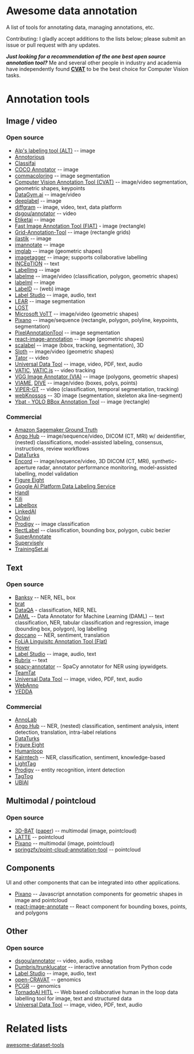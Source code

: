 # Awesome data annotation
A list of tools for annotating data, managing annotations, etc.

Contributing: I gladly accept additions to the lists below; please submit an issue or pull request with any updates.

***Just looking for a recommendation of the one best open source annotation tool?*** Me and several other people in industry and academia have independently found [**CVAT**](https://github.com/cvat-ai/cvat) to be the best choice for Computer Vision tasks.

# Annotation tools
## Image / video
### Open source
* [Alp's labeling tool (ALT)](https://alpslabel.wordpress.com/2017/01/26/alt/) -- image
* [Annotorious](https://recogito.github.io/annotorious/)
* [Classifai](https://github.com/CertifaiAI/classifai)
* [COCO Annotator](https://github.com/jsbroks/coco-annotator) -- image
* [commacoloring](https://github.com/commaai/commacoloring) -- image segmentation
* [Computer Vision Annotation Tool (CVAT)](https://github.com/cvat-ai/cvat) -- image/video segmentation, geometric shapes, keypoints
* [DataGym.ai](https://github.com/datagym-ai/datagym-core) -- image/video
* [deeplabel](https://github.com/jveitchmichaelis/deeplabel) -- image
* [diffgram](https://github.com/diffgram/diffgram) -- image, video, text, data platform
* [dsgou/annotator](https://github.com/dsgou/annotator) -- video
* [Etiketai](https://github.com/aralroca/etiketai) -- image
* [Fast Image Annotation Tool (FIAT)](https://github.com/christopher5106/FastAnnotationTool) - image (rectangle)
* [Grid-Annotation-Tool](https://github.com/LukasBommes/Grid-Annotation-Tool) -- image (rectangle grids)
* [ilastik](https://github.com/ilastik/ilastik) -- image
* [imannotate](https://github.com/smileinnovation/imannotate) -- image
* [imglab](https://github.com/NaturalIntelligence/imglab) -- image (geometric shapes)
* [imagetagger](https://github.com/bit-bots/imagetagger) -- image; supports collaborative labelling
* [INCEpTION](https://github.com/inception-project/inception) -- text
* [LabelImg](https://github.com/tzutalin/labelImg) -- image
* [labelme](https://github.com/wkentaro/labelme) -- image/video (classification, polygon, geometric shapes)
* [labelml](https://github.com/bfortuner/labelml) -- image
* [LabelD](https://sweppner.github.io/labeld/) -- (web) image
* [Label Studio](https://github.com/heartexlabs/label-studio) -- image, audio, text
* [LEAR](https://lear.inrialpes.fr/people/klaeser/software_image_annotation) -- image segmentation
* [LOST](https://github.com/l3p-cv/lost)
* [Microsoft VoTT](https://github.com/Microsoft/VoTT) -- image/video (geometric shapes)
* [Pixano](https://pixano.cea.fr/) -- image/sequence (rectangle, polygon, polyline, keypoints, segmentation)
* [PixelAnnotationTool](https://github.com/abreheret/PixelAnnotationTool) -- image segmentation
* [react-image-annotation](https://github.com/Secretmapper/react-image-annotation) -- image (geometric shapes)
* [scalabel](https://github.com/scalabel/scalabel) -- image (bbox, tracking, segmentation), 3D 
* [Sloth](https://sloth.readthedocs.io/en/latest/) -- image/video (geometric shapes)
* [Tator](https://github.com/cvisionai/tator) -- video
* [Universal Data Tool](https://github.com/UniversalDataTool/universal-data-tool) -- image, video, PDF, text, audio
* [VATIC](http://www.cs.columbia.edu/~vondrick/vatic/), [VATIC.js](https://github.com/dbolkensteyn/vatic.js) -- video tracking
* [VGG Image Annotator (VIA)](http://www.robots.ox.ac.uk/~vgg/software/via/) -- image (polygons, geometric shapes)
* [VIAME](https://www.viametoolkit.org/), [DIVE](https://github.com/Kitware/dive) -- image/video (boxes, polys, points)
* [ViPER-GT](http://viper-toolkit.sourceforge.net/products/gt/) -- video (classification, temporal segmentation, tracking)
* [webKnossos](https://webknossos.org) -- 3D image (segmentation, skeleton aka line-segment)
* [Ybat - YOLO BBox Annotation Tool](https://github.com/drainingsun/ybat) -- image (rectangle)

### Commercial
* [Amazon Sagemaker Ground Truth](https://aws.amazon.com/sagemaker/groundtruth/)
* [Ango Hub](https://ango.ai/ango-hub/) -- image/sequence/video, DICOM (CT, MRI) w/ deidentifier, (nested) classifications, model-assisted labeling, consensus, instructions, review workflows
* [DataTurks](https://dataturks.com/)
* [Encord](https://encord.com/) -- image/sequence/video, 3D DICOM (CT, MRI), synthetic-aperture radar, annotator performance monitoring, model-assisted labelling, model validation
* [Figure Eight](https://www.figure-eight.com/)
* [Google AI Platform Data Labeling Service](https://cloud.google.com/ai-platform/data-labeling/docs)
* [Handl](https://handl.ai/)
* [Kili](https://kili-technology.com/)
* [Labelbox](https://www.labelbox.com/)
* [LinkedAI](https://linkedai.co/)
* [Oclavi](https://oclavi.com/)
* [Prodigy](https://prodi.gy/) -- image classification
* [RectLabel](https://rectlabel.com/) -- classification, bounding box, polygon, cubic bezier
* [SuperAnnotate](https://www.superannotate.com/)
* [Supervisely](https://supervise.ly/)
* [TrainingSet.ai](https://dashboard.trainingset.ai)

## Text
### Open source
* [Banksy](https://github.com/AboutGoods/Banksy-annotation-tool) -- NER, NEL, box
* [brat](http://brat.nlplab.org/)
* [DataQA](https://github.com/dataqa/dataqa) - classification, NER, NEL
* [DAML](https://github.com/vmware/data-annotator-for-machine-learning) -- Data Annotator for Machine Learning (DAML) -- text classification, NER, tabular classification and regression, image (bounding box, polygon), log labelling
* [doccano](https://github.com/chakki-works/doccano) -- NER, sentiment, translation
* [FoLiA Linguisitc Annotation Tool (Flat)](https://github.com/proycon/flat)
* [Hover](https://github.com/phurwicz/hover)
* [Label Studio](https://github.com/heartexlabs/label-studio) -- image, audio, text
* [Rubrix](https://github.com/recognai/rubrix) -- text
* [spacy-annotator](https://github.com/ieriii/spacy-annotator) -- SpaCy annotator for NER using ipywidgets.
* [TeamTat](https://github.com/ncbi-nlp/TeamTat)
* [Universal Data Tool](https://github.com/UniversalDataTool/universal-data-tool) -- image, video, PDF, text, audio
* [WebAnno](https://webanno.github.io/webanno/)
* [YEDDA](https://github.com/jiesutd/YEDDA)

### Commercial
* [AnnoLab](https://annolab.ai/)
* [Ango Hub](https://ango.ai/ango-hub) -- NER, (nested) classification, sentiment analysis, intent detection, translation, intra-label relations
* [DataTurks](https://dataturks.com/)
* [Figure Eight](https://www.figure-eight.com/)
* [Humanloop](https://humanloop.com/)
* [Kairntech](https://kairntech.com/) -- NER, classification, sentiment, knowledge-based
* [LightTag](https://www.lighttag.io/)
* [Prodigy](https://prodi.gy/) -- entity recognition, intent detection
* [TagTog](https://www.tagtog.net/)
* [UBIAI](https://ubiai.tools/)

## Multimodal / pointcloud
### Open source
* [3D-BAT](https://github.com/walzimmer/3d-bat) ([paper](https://arxiv.org/abs/1905.00525v1)) -- multimodal (image, pointcloud)
* [LATTE](https://github.com/bernwang/latte) -- pointcloud
* [Pixano](https://pixano.cea.fr/) -- multimodal (image, pointcloud)
* [springzfx/point-cloud-annotation-tool](https://github.com/springzfx/point-cloud-annotation-tool) -- pointcloud

## Components
UI and other components that can be integrated into other applications.
* [Pixano](https://github.com/pixano/pixano-elements/) -- Javascript annotation components for geometric shapes in image and pointcloud
* [react-image-annotate](https://github.com/waoai/react-image-annotate) -- React component for bounding boxes, points, and polygons

## Other
### Open source
* [dsgou/annotator](https://github.com/dsgou/annotator) -- video, audio, rosbag
* [Dumbris/trunklucator](https://github.com/Dumbris/trunklucator) -- interactive annotation from Python code
* [Label Studio](https://github.com/heartexlabs/label-studio) -- image, audio, text
* [open-CRAVAT](https://github.com/KarchinLab/open-cravat) -- genomics
* [PCGR](https://github.com/sigven/pcgr) -- genomics
* [TornadoAI HITL](https://github.com/slrbl/human-in-the-loop-machine-learning-tool-tornado) -- Web based collaborative human in the loop data labelling tool for  image, text and structured data
* [Universal Data Tool](https://github.com/UniversalDataTool/universal-data-tool) -- image, video, PDF, text, audio

# Related lists
[awesome-dataset-tools](https://github.com/jsbroks/awesome-dataset-tools)

